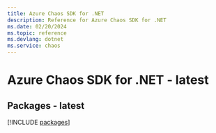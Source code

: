 ```yaml
---
title: Azure Chaos SDK for .NET
description: Reference for Azure Chaos SDK for .NET
ms.date: 02/20/2024
ms.topic: reference
ms.devlang: dotnet
ms.service: chaos
---
```

# Azure Chaos SDK for .NET - latest
## Packages - latest
[!INCLUDE [packages](chaos-index.md)]